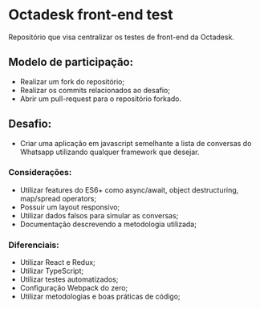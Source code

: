 # Octadesk front-end test
Repositório que visa centralizar os testes de front-end da Octadesk.

## Modelo de participação:

- Realizar um fork do repositório;
- Realizar os commits relacionados ao desafio;
- Abrir um pull-request para o repositório forkado.


## Desafio:
- Criar uma aplicação em javascript semelhante a lista de conversas do Whatsapp utilizando qualquer framework que desejar.

### Considerações:
- Utilizar features do ES6+ como async/await, object destructuring, map/spread operators;
- Possuir um layout responsivo;
- Utilizar dados falsos para simular as conversas;
- Documentação descrevendo a metodologia utilizada;

### Diferenciais:
- Utilizar React e Redux;
- Utilizar TypeScript;
- Utilizar testes automatizados;
- Configuração Webpack do zero;
- Utilizar metodologias e boas práticas de código;
